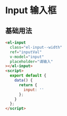 # Input 输入框

## 基础用法
<template>
  <code-box>
    <el-input class='el-input--width' ref="inputVal" v-model="input" placeholder="请输入">
    </el-input>
  </code-box>
</template>

```html
<el-input
  class="el-input--width"
  ref="inputVal"
  v-model="input"
  placeholder="请输入"
></el-input>
<script>
  export default {
    data() {
      return {
        input: ''
      };
    }
  };
</script>
```

<script>
   export default {
    data() {
      return {
        input:''
      }
    }
   }
</script>
